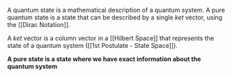 A quantum state is a mathematical description of a quantum system. 
A pure quantum state is a state that can be described by a single $ket$ vector, using the [[Dirac Notation]].

A $ket$ vector is a column vector in a [[Hilbert Space]] that represents the state of a quantum system ([[1st Postulate - State Space]]). 

**A pure state is a state where we have exact information about the quantum system**
